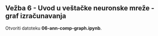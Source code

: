 ## Vežba 6 - Uvod u veštačke neuronske mreže - graf izračunavanja

Otvoriti datoteku **06-ann-comp-graph.ipynb**.
